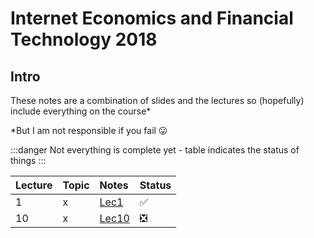 # Internet Economics and Financial Technology 2018

## Intro

These notes are a combination of slides and the lectures so (hopefully) include everything on the course*

*But I am not responsible if you fail 😛

:::danger
Not everything is complete yet - table indicates the status of things
:::

|Lecture|Topic|Notes|Status|
|:--|:--|:--|:--|
|1|x|[Lec1](Notes/Lecture1.md)|:white_check_mark:|
|10|x|[Lec10](Notes/Lecture10.md)|:negative_squared_cross_mark:|
